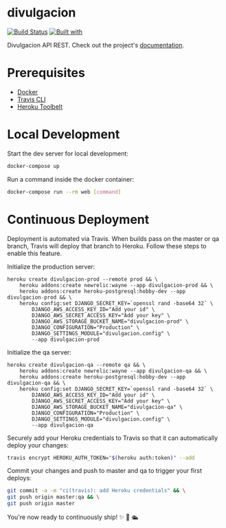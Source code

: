 # divulgacion

[![Build Status](https://travis-ci.org/hernanramirez/divulgacion.svg?branch=master)](https://travis-ci.org/hernanramirez/divulgacion)
[![Built with](https://img.shields.io/badge/Built_with-Cookiecutter_Django_Rest-F7B633.svg)](https://github.com/agconti/cookiecutter-django-rest)

Divulgacion API REST. Check out the project's [documentation](http://hernanramirez.github.io/divulgacion/).

# Prerequisites

- [Docker](https://docs.docker.com/docker-for-mac/install/)  
- [Travis CLI](http://blog.travis-ci.com/2013-01-14-new-client/)
- [Heroku Toolbelt](https://toolbelt.heroku.com/)

# Local Development

Start the dev server for local development:
```bash
docker-compose up
```

Run a command inside the docker container:

```bash
docker-compose run --rm web [command]
```

# Continuous Deployment

Deployment is automated via Travis. When builds pass on the master or qa branch, Travis will deploy that branch to Heroku. Follow these steps to enable this feature.

Initialize the production server:

```
heroku create divulgacion-prod --remote prod && \
    heroku addons:create newrelic:wayne --app divulgacion-prod && \
    heroku addons:create heroku-postgresql:hobby-dev --app divulgacion-prod && \
    heroku config:set DJANGO_SECRET_KEY=`openssl rand -base64 32` \
        DJANGO_AWS_ACCESS_KEY_ID="Add your id" \
        DJANGO_AWS_SECRET_ACCESS_KEY="Add your key" \
        DJANGO_AWS_STORAGE_BUCKET_NAME="divulgacion-prod" \
        DJANGO_CONFIGURATION="Production" \
        DJANGO_SETTINGS_MODULE="divulgacion.config" \
        --app divulgacion-prod
```

Initialize the qa server:

```
heroku create divulgacion-qa --remote qa && \
    heroku addons:create newrelic:wayne --app divulgacion-qa && \
    heroku addons:create heroku-postgresql:hobby-dev --app divulgacion-qa && \
    heroku config:set DJANGO_SECRET_KEY=`openssl rand -base64 32` \
        DJANGO_AWS_ACCESS_KEY_ID="Add your id" \
        DJANGO_AWS_SECRET_ACCESS_KEY="Add your key" \
        DJANGO_AWS_STORAGE_BUCKET_NAME="divulgacion-qa" \
        DJANGO_CONFIGURATION="Production" \
        DJANGO_SETTINGS_MODULE="divulgacion.config" \
        --app divulgacion-qa
```

Securely add your Heroku credentials to Travis so that it can automatically deploy your changes:

```bash
travis encrypt HEROKU_AUTH_TOKEN="$(heroku auth:token)" --add
```

Commit your changes and push to master and qa to trigger your first deploys:

```bash
git commit -a -m "ci(travis): add Heroku credentials" && \
git push origin master:qa && \
git push origin master
```

You're now ready to continuously ship! ✨ 💅 🛳
